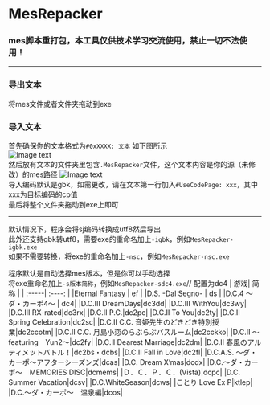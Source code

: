 # MesRepacker
### mes脚本重打包，本工具仅供技术学习交流使用，禁止一切不法使用！  
***
### 导出文本
将mes文件或者文件夹拖动到exe
### 导入文本
首先确保你的文本格式为`#0xXXXX: 文本` 如下图所示  
![Image text](https://github.com/cokkeijigen/MesRepacker/blob/main/demonstrate.png)<br>
然后放有文本的文件夹里包含`.MesRepacker`文件，这个文本内容是你的源（未修改）的mes路径 
![Image text](https://github.com/cokkeijigen/MesRepacker/blob/main/demonstrate2.png)<br>
导入编码默认是gbk，如需更改，请在文本第一行加入`#UseCodePage: xxx`，其中xxx为目标编码的cp值  
最后将整个文件夹拖动到exe上即可  
***
默认情况下，程序会将sj编码转换成utf8然后导出  
此外还支持gbk转utf8，需要exe的重命名加上`-igbk`，例如`MesRepacker-igbk.exe`  
如果不需要转换，将exe的重命名加上`-nsc`，例如`MesRepacker-nsc.exe`  

程序默认是自动选择mes版本，但是你可以手动选择  
将exe重命名加上`-s版本简称`，例如`MesRepacker-sdc4.exe`// 配置为dc4
| 游戏| 简称 | 
| :-----| :----: |
|Eternal Fantasy | ef | 
|D.S. -Dal Segno- | ds | 
|D.C.4 ～ダ・カーポ4～ | dc4|
|D.C.III DreamDays|dc3dd|
|D.C.III WithYou|dc3wy|
|D.C.III RX-rated|dc3rx|
|D.C.II P.C.|dc2pc|
|D.C.II To You|dc2ty|
|D.C.II Spring Celebration|dc2sc|
|D.C.II C.C. 音姫先生のどきどき特別授業|dc2ccotm|
|D.C.II C.C. 月島小恋のらぶらぶバスルーム|dc2cckko|
|D.C.II 〜featuring　Yun2〜|dc2fy|
|D.C.II Dearest Marriage|dc2dm|
|D.C.II 春風のアルティメットバトル！|dc2bs・dcbs|
|D.C.II Fall in Love|dc2fl|
|D.C.A.S. 〜ダ・カーポ〜アフターシーズンズ|dcas|
|D.C. Dream X’mas|dcdx|
|D.C.〜ダ・カーポ〜　MEMORIES DISC|dcmems|
|Ｄ．Ｃ．Ｐ．Ｃ．(Vista)|dcpc|
|D.C. Summer Vacation|dcsv|
|D.C.WhiteSeason|dcws|
|ことり Love Ex P|ktlep|
|D.C.〜ダ・カーポ〜　温泉編|dcos|
